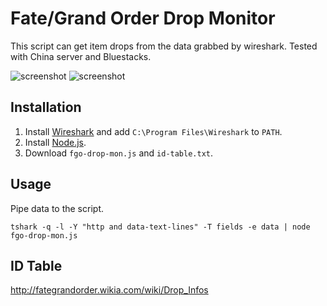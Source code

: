 Fate/Grand Order Drop Monitor
=============================
This script can get item drops from the data grabbed by wireshark. Tested with China server and Bluestacks.

![screenshot](http://i.imgur.com/Xtb9uUj.png)
![screenshot](http://i.imgur.com/INC7XFy.png)

Installation
------------
1. Install [Wireshark](https://www.wireshark.org/) and add `C:\Program Files\Wireshark` to `PATH`.
2. Install [Node.js](https://nodejs.org/en/).
3. Download `fgo-drop-mon.js` and `id-table.txt`.

Usage
-----
Pipe data to the script.
```
tshark -q -l -Y "http and data-text-lines" -T fields -e data | node fgo-drop-mon.js
```

ID Table
--------
http://fategrandorder.wikia.com/wiki/Drop_Infos
